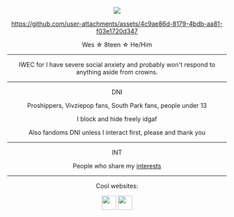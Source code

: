 <!-- nooo... don't look at my raw code >___< -->
<!-- genuinely this is just the madwork of man who usually only uses markdown while attempting html .... -->


 
<div align="center">

<p align="center"><img src="https://komarev.com/ghpvc/?username=cometecti&color=657cc2&style=plastic&label=View+Count!"/></p> 





https://github.com/user-attachments/assets/4c9ae86d-8179-4bdb-aa81-f03e1720d347



<p align="center">Wes ☆ 8teen ☆ He/Him</p>

***

IWEC for I have severe social anxiety and probably won't respond to anything aside from crowns.

***
<p align="center"> DNI </p>
<p align="center"> Proshippers, Vivziepop fans, South Park fans, people under 13 </p>
<p align="center"> I block and hide freely idgaf </p>
<p align="center"> Also fandoms DNI unless I interact first, please and thank you </p>

***
<p align="center"> INT </p>
<p align="center"> People who share my <a href="https://rentry.co/cometecti#interests">interests</a> </p>

***

<p align="center">Cool websites:

<p align="center"><a href="https://smokepowered.com"><img src="http://smokepowered.com/smoke.gif" height="33"/></a> 
<a href="https://epicblazed.com"><img src="http://smokepowered.com/EpicBlazedButton.png" height="33"/></a>
